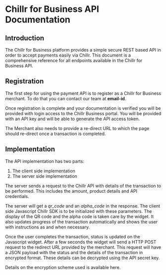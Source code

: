 # Chillr for Business API Documentation

## Introduction
The Chillr for Business platform provides a simple secure REST based API in order to accept payments easily via Chillr. This document is a comprehensive reference for all endpoints available in the Chillr for Business API.

## Registration

The first step for using the payment API is to register as a Chillr for Business merchant. To do that you can contact our team at **email-id**.

Once registration is complete and your documentation is verified you will be provided with login access to the Chillr Business portal. You will be provided with an API key and will be able to generate the API access token.

The Merchant also needs to provide a re-direct URL to which the page should re-direct once a transaction is completed.

## Implementation

The API implementation has two parts:
1. The client side implementation
2. The server side implementation

The server sends a request to the Chillr API with details of the transaction to be performed. This includes the amount, product details and API credentials.

The server will get a _qr\_code_ and an _alpha\_code_ in the response. The client side Javascript Chillr SDK is to be initialized with these parameters. The display of the QR code and the alpha code is taken care by the widget. It also updates progress of the transaction automatically and shows the user with instructions as and when necessary. 

Once the user completes the transaction, status is updated on the Javascript widget. After a few seconds the widget will send a HTTP POST request to the redirect URL provided by the merchant. This request will have a JSON payload with the status and the details of the transaction in encrypted format. These details can be decrypted using the API secret key.

Details on the encryption scheme used is available here.


